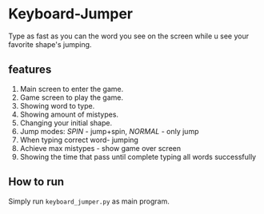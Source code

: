 # Keyboard-Jumper
Type as fast as you can the word you see on the screen while u see your favorite shape's jumping.

## features
1. Main screen to enter the game.
2. Game screen to play the game.
3. Showing word to type.
4. Showing amount of mistypes.
5. Changing your initial shape.
6. Jump modes:
   *SPIN* - jump+spin, 
   *NORMAL* - only jump
7. When typing correct word- jumping
8. Achieve max mistypes - show game over screen
9. Showing the time that pass until complete typing all words successfully

## How to run
Simply run `keyboard_jumper.py` as main program.

